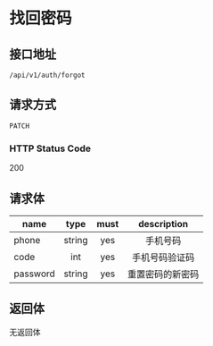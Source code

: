# 找回密码

## 接口地址

`/api/v1/auth/forgot`

## 请求方式

`PATCH`

### HTTP Status Code

200

## 请求体

| name     | type     | must     | description |
|----------|:--------:|:--------:|:--------:|
| phone    | string   | yes      | 手机号码 |
| code     | int      | yes      | 手机号码验证码 |
| password | string   | yes      | 重置密码的新密码 |

## 返回体

无返回体
